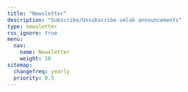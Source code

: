 ```yaml
---
title: "Newsletter"
description: "Subscribe/Unsubscribe velak announcements"
type: newsletter
rss_ignore: true
menu:
  nav:
    name: Newsletter
    weight: 10
sitemap:
  changefreq: yearly
  priority: 0.5
---
```



